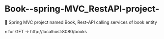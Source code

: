 # Book--spring-MVC_RestAPI-project-
🔸 Spring MVC project named Book, Rest-API calling services of book entity

▪ for GET -> http://localhost:8080/books
